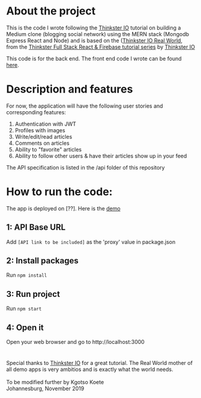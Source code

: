 # About the project

This is the code I wrote following the [Thinkster IO](https://thinkster.io/) tutorial on building a Medium clone (blogging social network) using the MERN stack (Mongodb Express React and Node) and is based on the ([Thinkster IO Real World](https://github.com/gothinkster/realworld), from the [Thinkster Full Stack React & Firebase tutorial series](https://thinkster.io/tutorials/fullstack) by [Thinkster IO](https://thinkster.io/)

This code is for the back end. The front end code I wrote can be found [here]().

# Description and features

For now, the application will have the following user stories and corresponding features:

1. Authentication with JWT
2. Profiles with images
3. Write/edit/read articles
4. Comments on articles
5. Ability to "favorite" articles
6. Ability to follow other users & have their articles show up in your feed

The API specification is listed in the /api folder of this repository

# How to run the code:

The app is deployed on [??]. Here is the [demo]()

## 1: API Base URL

Add `[API link to be included]` as the 'proxy' value in package.json

## 2: Install packages

Run `npm install`

## 3: Run project

Run `npm start`

## 4: Open it

Open your web browser and go to http://localhost:3000

#

Special thanks to [Thinkster IO](https://thinkster.io/) for a great tutorial. The Real World mother of all demo apps is very ambitios and is exactly what the world needs.
<br/>
<br/>
To be modified further by Kgotso Koete
<br/>
Johannesburg, November 2019
